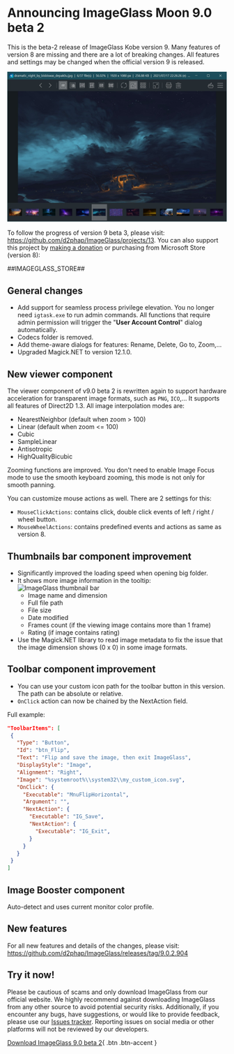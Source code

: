 # Announcing ImageGlass Moon 9.0 beta 2
This is the beta-2 release of ImageGlass Kobe version 9. Many features of version 8 are missing and there are a lot of breaking changes. All features and settings may be changed when the official version 9 is released.

![ImageGlass Moon 9.0 beta 2](https://github.com/ImageGlass/config/blob/main/screenshots/v9.0-beta-2/9.0b2_1.jpg?raw=true)

To follow the progress of version 9 beta 3, please visit: https://github.com/d2phap/ImageGlass/projects/13. You can also support this project by [making a donation](https://github.com/sponsors/d2phap) or purchasing from Microsoft Store (version 8):

##IMAGEGLASS_STORE##


## General changes
- Add support for seamless process privilege elevation. You no longer need `igtask.exe` to run admin commands. All functions that require admin permission will trigger the "**User Account Control**" dialog automatically.
- Codecs folder is removed.
- Add theme-aware dialogs for features: Rename, Delete, Go to, Zoom,…
- Upgraded Magick.NET to version 12.1.0.
 

## New viewer component
The viewer component of v9.0 beta 2 is rewritten again to support hardware acceleration for transparent image formats, such as `PNG`, `ICO`,… It supports all features of Direct2D 1.3. All image interpolation modes are:
- NearestNeighbor (default when zoom > 100)
- Linear (default when zoom <= 100)
- Cubic
- SampleLinear
- Antisotropic
- HighQualityBicubic

Zooming functions are improved. You don't need to enable Image Focus mode to use the smooth keyboard zooming, this mode is not only for smooth panning.

You can customize mouse actions as well. There are 2 settings for this: 
- `MouseClickActions`: contains click, double click events of left / right / wheel button.
- `MouseWheelActions`: contains predefined events and actions as same as version 8.
 

## Thumbnails bar component improvement
- Significantly improved the loading speed when opening big folder.
- It shows more image information in the tooltip:
  ![ImageGlass thumbnail bar](https://user-images.githubusercontent.com/3154213/187470925-6a0777c4-1efc-4c18-920d-73c86b435cc3.png)
  + Image name and dimension
  + Full file path
  + File size
  + Date modified
  + Frames count (if the viewing image contains more than 1 frame)
  + Rating (if image contains rating)
- Use the Magick.NET library to read image metadata to fix the issue that the image dimension shows (0 x 0) in some image formats.
 

## Toolbar component improvement
- You can use your custom icon path for the toolbar button in this version. The path can be absolute or relative.
- `OnClick` action can now be chained by the NextAction field.

Full example:
```json
"ToolbarItems": [
 {
   "Type": "Button",
   "Id": "btn_Flip",
   "Text": "Flip and save the image, then exit ImageGlass",
   "DisplayStyle": "Image",
   "Alignment": "Right",
   "Image": "%systemroot%\\system32\\my_custom_icon.svg",
   "OnClick": {
     "Executable": "MnuFlipHorizontal",
     "Argument": "",
     "NextAction": {
       "Executable": "IG_Save",
       "NextAction": {
         "Executable": "IG_Exit",
       }
     }
   }
 }
]
```


## Image Booster component
Auto-detect and uses current monitor color profile.


## New features
For all new features and details of the changes, please visit: https://github.com/d2phap/ImageGlass/releases/tag/9.0.2.904


## Try it now!
Please be cautious of scams and only download ImageGlass from our official website. We highly recommend against downloading ImageGlass from any other source to avoid potential security risks. Additionally, if you encounter any bugs, have suggestions, or would like to provide feedback, please use our [Issues tracker](https://github.com/d2phap/ImageGlass/issues). Reporting issues on social media or other platforms will not be reviewed by our developers.


[Download ImageGlass 9.0 beta 2](https://imageglass.org/release/imageglass-9.0-beta-2-37){ .btn .btn-accent }
